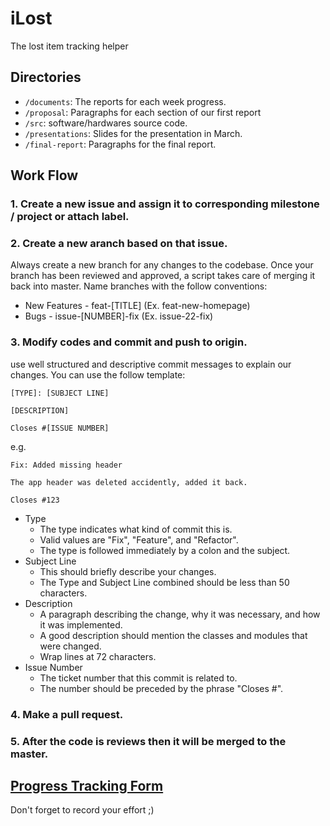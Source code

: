 # iLost
The lost item tracking helper

## Directories

* `/documents`: The reports for each week progress.
* `/proposal`: Paragraphs for each section of our first report
* `/src`: software/hardwares source code.
* `/presentations`: Slides for the presentation in March.
* `/final-report`: Paragraphs for the final report.

## Work Flow

### 1. Create a new issue and assign it to corresponding milestone / project or attach label.

### 2. Create a new aranch based on that issue.
Always create a new branch for any changes to the codebase. Once your branch has been reviewed and approved, a script takes care of merging it back into master.
Name branches with the follow conventions:
* New Features - feat-[TITLE] (Ex. feat-new-homepage)
* Bugs - issue-[NUMBER]-fix (Ex. issue-22-fix)

### 3. Modify codes and commit and push to origin.
use well structured and descriptive commit messages to explain our changes. You can use the follow template:

```
[TYPE]: [SUBJECT LINE]

[DESCRIPTION]

Closes #[ISSUE NUMBER]
```

e.g. 
```
Fix: Added missing header

The app header was deleted accidently, added it back.

Closes #123
```

* Type
  * The type indicates what kind of commit this is. 
  * Valid values are "Fix", "Feature", and "Refactor". 
  * The type is followed immediately by a colon and the subject.
* Subject Line
  * This should briefly describe your changes. 
  * The Type and Subject Line combined should be less than 50 characters.
* Description
  * A paragraph describing the change, why it was necessary, and how it was implemented.
  * A good description should mention the classes and modules that were changed.
  * Wrap lines at 72 characters.
* Issue Number
  * The ticket number that this commit is related to. 
  * The number should be preceded by the phrase "Closes #".


### 4. Make a pull request.
### 5. After the code is reviews then it will be merged to the master.

## [Progress Tracking Form](https://docs.google.com/spreadsheets/d/1bZfWHOaO0iySMuEhmCY6ehWJjtPB41waFdp_cGLxu9o/edit#gid=897286464)
Don't forget to record your effort ;)


